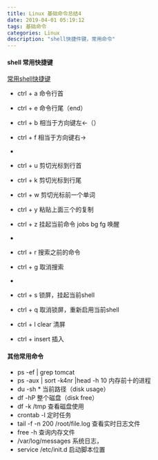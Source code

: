 ```yaml
---
title: Linux 基础命令总结4
date: 2019-04-01 05:19:12
tags: 基础命令
categories: Linux
description: "shell快捷件键，常用命令"
---
```



#### shell 常用快捷键

[常用shell快捷键](https://blog.csdn.net/weixin_42256178/article/details/80392077)

- ctrl + a 命令行首
- ctrl + e 命令行尾（end）
- ctrl + b 相当于方向键左←（）
- ctrl + f 相当于方向键右→
- 
- ctrl + u 剪切光标到行首
- ctrl + k 剪切光标到行尾
- ctrl + w 剪切光标前一个单词
- ctrl + y 粘贴上面三个的复制
- ctrl + z 挂起当前命令 jobs bg fg  唤醒
- 
- ctrl + r 搜索之前的命令
- ctrl + g 取消搜索
-
- ctrl + s 锁屏，挂起当前shell
- ctrl + q 取消锁屏，重新启用当前shell
- ctrl + l clear 清屏

- ctrl + insert 插入

#### 其他常用命令

- ps -ef | grep tomcat 
- ps -aux | sort -k4nr |head -h 10 内存前十的进程
- du -sh *   当前路径（disk usage）
- df -hP  整个磁盘（disk free）
- df -k /tmp 查看磁盘使用
- crontab -l 定时任务
- tail -f -n 200 /root/file.log 查看实时日志文件
- free -h 查询内存文件
- /var/log/messages 系统日志，
- service /etc/init.d  启动脚本位置

